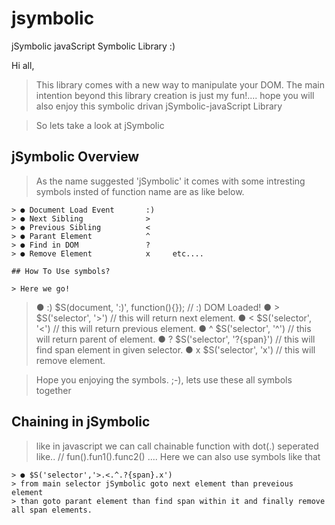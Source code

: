 # jsymbolic
jSymbolic javaScript Symbolic Library :)

Hi all, 
  > This library comes with a new way to manipulate your DOM.
  > The main intention beyond this library creation is just my fun!....
    hope you will also enjoy this symbolic drivan jSymbolic-javaScript Library

  > So lets take a look at jSymbolic
  
  
## jSymbolic Overview

  > As the name suggested 'jSymbolic' it comes with some 
  > intresting symbols insted of function name are as like below.
  ```
  > ● Document Load Event       :)
  > ● Next Sibling              >
  > ● Previous Sibling          <
  > ● Parant Element            ^
  > ● Find in DOM               ?
  > ● Remove Element            x     etc....
  
## How To Use symbols?

  > Here we go!
  ```
  > ● :)      $S(document, ':)', function(){}); // :) DOM Loaded!
  > ● >       $S('selector', '>') // this will return next element.
  > ● <       $S('selector', '<') // this will return previous element.
  > ● ^       $S('selector', '^') // this will return parent of element.
  > ● ?       $S('selector', '?{span}') // this will find span element in given selector.
  > ● x       $S('selector', 'x') // this will remove element.
  
  > Hope you enjoying the symbols.  ;-),  lets use these all symbols together
  
## Chaining in jSymbolic
  
  > like in javascript we can call chainable function with dot(.) seperated like..
    // fun().fun1().func2() .... 
  > Here we can also use symbols like that
  ```
  > ● $S('selector','>.<.^.?{span}.x')
  > from main selector jSymbolic goto next element than preveious element
  > than goto parant element than find span within it and finally remove all span elements.

